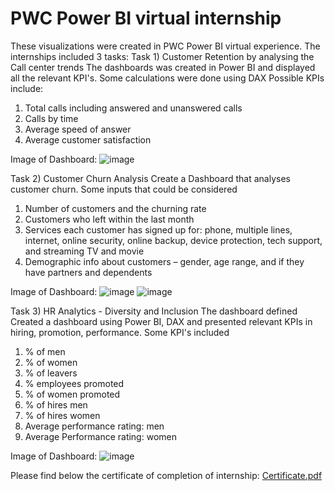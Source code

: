 # PWC Power BI virtual internship
These visualizations were created in PWC Power BI virtual experience. The internships included 3 tasks:
Task 1) Customer Retention by analysing the Call center trends
The dashboards was created in Power BI and displayed all the relevant KPI's. Some calculations were done using DAX
Possible KPIs include:
1) Total calls including answered and unanswered calls
2) Calls by time
3) Average speed of answer
4) Average customer satisfaction

Image of Dashboard:
![image](https://user-images.githubusercontent.com/124323705/223148809-b592a5ed-6fbe-4ed8-af60-0f9afb603c6c.png)

Task 2) Customer Churn Analysis
Create a Dashboard that analyses customer churn. Some inputs that could be considered
1) Number of customers and the churning rate 
2) Customers who left within the last month
3) Services each customer has signed up for: phone, multiple lines, internet, online security, online backup, device protection, tech support, and streaming TV and movie
4) Demographic info about customers – gender, age range, and if they have partners and dependents

Image of Dashboard:
![image](https://user-images.githubusercontent.com/124323705/223149826-60064489-a4f8-4bec-a019-206387f03876.png)
![image](https://user-images.githubusercontent.com/124323705/223150451-910b7814-8d85-4c24-91ff-740e687c2d20.png)

Task 3) HR Analytics - Diversity and Inclusion
The dashboard defined 
Created a dashboard using Power BI, DAX and presented relevant KPIs in hiring, promotion, performance.
Some KPI's included
1) % of men
2) % of women
3) % of leavers
4) % employees promoted
5) % of women promoted
6) % of hires men
7) % of hires women
8) Average performance rating: men
9) Average Performance rating: women


Image of Dashboard:
![image](https://user-images.githubusercontent.com/124323705/223152814-055cbe9c-4228-45cb-9063-5e4d29654dce.png)

Please find below the certificate of completion of internship:
[Certificate.pdf](https://github.com/ManasiJoshi123/Forage-Power-BI-virtual-eperience/files/10899738/Certificate.pdf)

